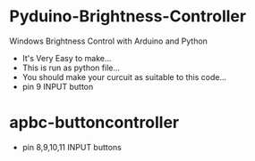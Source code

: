 # Pyduino-Brightness-Controller
Windows Brightness Control with Arduino and Python

- It's Very Easy to make...
- This is run as python file...
- You should make your curcuit as suitable to this code...
- pin 9 INPUT button


# apbc-buttoncontroller

- pin 8,9,10,11 INPUT buttons
